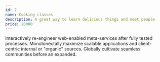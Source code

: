 ```yaml
---
id: 2
name: Cooking classes
description: A great way to learn delicious things and meet people
price: 20000
---
```


Interactively re-engineer web-enabled meta-services after fully tested processes. Monotonectally maximize scalable applications and client-centric internal or "organic" sources. Globally cultivate seamless communities before an expanded.